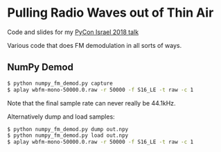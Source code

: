 # Pulling Radio Waves out of Thin Air

Code and slides for my [PyCon Israel 2018 talk](https://il.pycon.org/2018/schedule/presentation/34/)

Various code that does FM demodulation in all sorts of ways.

## NumPy Demod

```bash
$ python numpy_fm_demod.py capture
$ aplay wbfm-mono-50000.0.raw -r 50000 -f S16_LE -t raw -c 1
```

Note that the final sample rate can never really be 44.1kHz.

Alternatively dump and load samples:

```bash
$ python numpy_fm_demod.py dump out.npy
$ python numpy_fm_demod.py load out.npy
$ aplay wbfm-mono-50000.0.raw -r 50000 -f S16_LE -t raw -c 1
```
